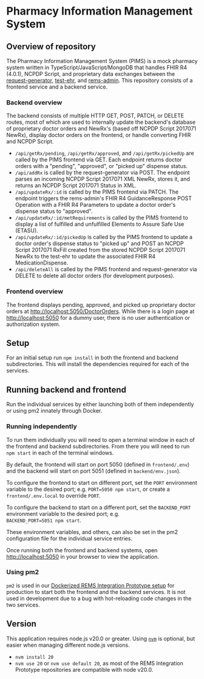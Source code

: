 # Pharmacy Information Management System

## Overview of repository

The Pharmacy Information Management System (PIMS) is a mock pharmacy system written in TypeScript/JavaScript/MongoDB that handles FHIR R4 (4.0.1), NCPDP Script, and proprietary data exchanges between the [request-generator](https://github.com/mcode/request-generator/), [test-ehr](https://github.com/mcode/test-ehr/), and [rems-admin](https://github.com/mcode/rems-admin/). This repository consists of a frontend service and a backend service.

### Backend overview

The backend consists of multiple HTTP GET, POST, PATCH, or DELETE routes, most of which are used to internally update the backend's database of proprietary doctor orders and NewRx's (based off NCPDP Script 2017071 NewRx), display doctor orders on the frontend, or handle converting FHIR and NCPDP Script.

- `/api/getRx/pending`, `/api/getRx/approved`, and `/api/getRx/pickedUp` are called by the PIMS frontend via GET. Each endpoint returns doctor orders with a "pending", "approved", or "picked up" dispense status.
- `/api/addRx` is called by the request-generator via POST. The endpoint parses an incoming NCPDP Script 2017071 XML NewRx, stores it, and returns an NCPDP Script 2017071 Status in XML.
- `/api/updateRx/:id` is called by the PIMS frontend via PATCH. The endpoint triggers the rems-admin's FHIR R4 GuidanceResponse POST Operation with a FHIR R4 Parameters to update a doctor order's dispense status to "approved".
- `/api/updateRx/:id/metRequirements` is called by the PIMS frontend to display a list of fulfilled and unfulfilled Elements to Assure Safe Use (ETASU).
- `/api/updateRx/:id/pickedUp` is called by the PIMS frontend to update a doctor order's dispense status to "picked up" and POST an NCPDP Script 2017071 RxFill created from the stored NCPDP Script 2017071 NewRx to the test-ehr to update the associated FHIR R4 MedicationDispense.
- `/api/deleteAll` is called by the PIMS frontend and request-generator via DELETE to delete all doctor orders (for development purposes).

### Frontend overview

The frontend displays pending, approved, and picked up proprietary doctor orders at [http://localhost:5050/DoctorOrders](http://localhost:5050/DoctorOrders). While there is a login page at [http://localhost:5050](http://localhost:5050/DoctorOrders) for a dummy user, there is no user authentication or authorization system.

## Setup

For an initial setup run `npm install` in both the frontend and backend subdirectories. This will install the dependencies required for each of the services.

## Running backend and frontend

Run the individual services by either launching both of them independently or using pm2 innately through Docker.

### Running independently

To run them individually you will need to open a terminal window in each of the frontend and backend subdirectories. From there you will need to run `npm start` in each of the terminal windows.

By default, the frontend will start on port 5050 (defined in `frontend/.env`) and the backend will start on port 5051 (defined in `backend/env.json`).

To configure the frontend to start on different port, set the `PORT` environment variable to the desired port; e.g. `PORT=5050 npm start`, or create a `frontend/.env.local` to override `PORT`.

To configure the backend to start on a different port, set the `BACKEND_PORT` environment variable to the desired port; e.g.  
`BACKEND_PORT=5051 npm start`.

These environment variables, and others, can also be set in the pm2 configuration file for the individual service entries.

Once running both the frontend and backend systems, open [http://localhost:5050](http://localhost:5050) in your browser to view the application.

### Using pm2

`pm2` is used in our [Dockerized REMS Integration Prototype setup](https://github.com/mcode/rems-setup/blob/main/DeveloperSetupGuide.md) for production to start both the frontend and the backend services. It is not used in development due to a bug with hot-reloading code changes in the two services.

## Version

This application requires node.js v20.0 or greater. Using [`nvm`](https://github.com/nvm-sh/nvm) is optional, but easier when managing different node.js versions.

- `nvm install 20`
- `nvm use 20` or `nvm use default 20`, as most of the REMS Integration Prototype repositories are compatible with node v20.0.
